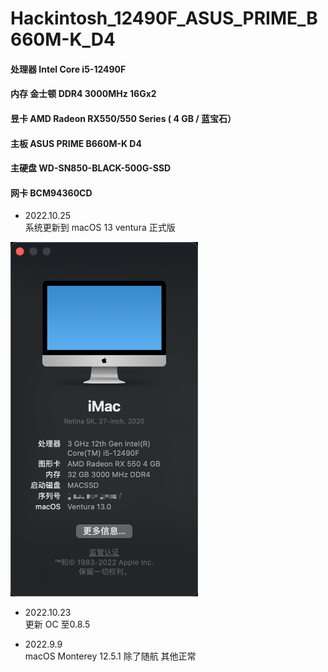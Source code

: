# Hackintosh_12490F_ASUS_PRIME_B660M-K_D4

#### 处理器 Intel Core i5-12490F 
#### 内存 金士顿 DDR4 3000MHz 16Gx2
#### 昱卡 AMD Radeon RX550/550 Series ( 4 GB / 蓝宝石）
#### 主板 ASUS PRIME B660M-K D4 
#### 主硬盘 WD-SN850-BLACK-500G-SSD
#### 网卡 BCM94360CD


- 2022.10.25<br> 
系统更新到 macOS 13 ventura 正式版
<img src="https://github.com/lookhang/Hackintosh_12490F_ASUS_PRIME_B660M-K_D4/raw/master/macos13.png" width="300px" />

- 2022.10.23<br> 
更新 OC 至0.8.5

- 2022.9.9 <br> 
macOS Monterey 12.5.1 除了随航 其他正常
